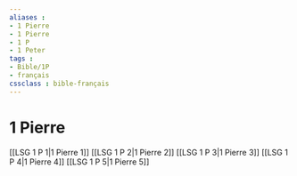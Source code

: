 ```yaml
---
aliases : 
- 1 Pierre
- 1 Pierre
- 1 P
- 1 Peter
tags : 
- Bible/1P
- français
cssclass : bible-français
---
```


# 1 Pierre

[[LSG 1 P 1|1 Pierre 1]]
[[LSG 1 P 2|1 Pierre 2]]
[[LSG 1 P 3|1 Pierre 3]]
[[LSG 1 P 4|1 Pierre 4]]
[[LSG 1 P 5|1 Pierre 5]]
